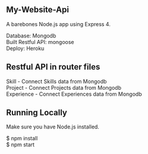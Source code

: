 ## My-Website-Api  
A barebones Node.js app using Express 4.  
  
Database: Mongodb  
Built Restful API: mongoose  
Deploy: Heroku  

## Restful API in router files  
Skill - Connect Skills data from Mongodb  
Project - Connect Projects data from Mongodb  
Experience - Connect Experiences data from Mongodb  
  
## Running Locally  
Make sure you have Node.js installed.  
  
$ npm install  
$ npm start  
